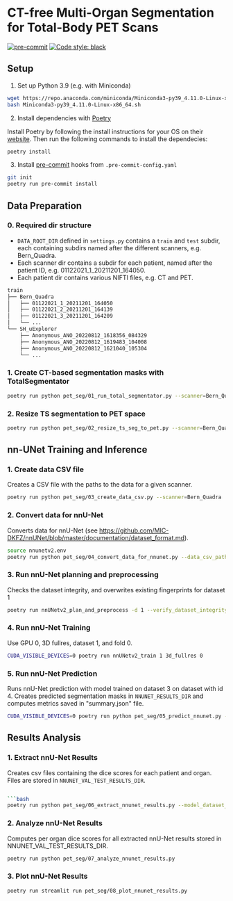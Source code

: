 # CT-free Multi-Organ Segmentation for Total-Body PET Scans

[![pre-commit](https://img.shields.io/badge/pre--commit-enabled-brightgreen?logo=pre-commit&logoColor=white)](https://github.com/pre-commit/pre-commit)
[![Code style: black](https://img.shields.io/badge/code%20style-black-000000.svg)](https://github.com/psf/black)

## Setup

1. Set up Python 3.9 (e.g. with Miniconda)

```bash
wget https://repo.anaconda.com/miniconda/Miniconda3-py39_4.11.0-Linux-x86_64.sh
bash Miniconda3-py39_4.11.0-Linux-x86_64.sh
```

2. Install dependencies with [Poetry](https://python-poetry.org)

Install Poetry by following the install instructions for your OS on their [website](https://python-poetry.org/docs/#installation).
Then run the following commands to install the dependecies:

```bash
poetry install
```

3. Install [pre-commit](https://pre-commit.com) hooks from `.pre-commit-config.yaml`

```bash
git init
poetry run pre-commit install
```

## Data Preparation

### 0. Required dir structure
- `DATA_ROOT_DIR` defined in `settings.py` contains a `train` and `test` subdir, each containing subdirs named after the different scanners, e.g. Bern_Quadra.
- Each scanner dir contains a subdir for each patient, named after the patient ID, e.g. 01122021_1_20211201_164050.
- Each patient dir contains various NIFTI files, e.g. CT and PET.

```bash
train
├── Bern_Quadra
│   ├── 01122021_1_20211201_164050
│   ├── 01122021_2_20211201_164139
│   ├── 01122021_3_20211201_164209
│   └── ...
└── SH_uExplorer
    ├── Anonymous_ANO_20220812_1618356_084329
    ├── Anonymous_ANO_20220812_1619483_104008
    ├── Anonymous_ANO_20220812_1621040_105304
    └── ...
```

### 1. Create CT-based segmentation masks with TotalSegmentator

```bash
poetry run python pet_seg/01_run_total_segmentator.py --scanner=Bern_Quadra
```

### 2. Resize TS segmentation to PET space

```bash
poetry run python pet_seg/02_resize_ts_seg_to_pet.py --scanner=Bern_Quadra
```

## nn-UNet Training and Inference

### 1. Create data CSV file
Creates a CSV file with the paths to the data for a given scanner.

```bash
poetry run python pet_seg/03_create_data_csv.py --scanner=Bern_Quadra
```

### 2. Convert data for nnU-Net
Converts data for nnU-Net (see https://github.com/MIC-DKFZ/nnUNet/blob/master/documentation/dataset_format.md).

```bash
source nnunetv2.env
poetry run python pet_seg/04_convert_data_for_nnunet.py --data_csv_path=...
```

### 3. Run nnU-Net planning and preprocessing
Checks the dataset integrity, and overwrites existing fingerprints for dataset 1

```bash
poetry run nnUNetv2_plan_and_preprocess -d 1 --verify_dataset_integrity --clean
```

### 4. Run nnU-Net Training
Use GPU 0, 3D fullres, dataset 1, and fold 0.

```bash
CUDA_VISIBLE_DEVICES=0 poetry run nnUNetv2_train 1 3d_fullres 0
```

### 5. Run nnU-Net Prediction
Runs nnU-Net prediction with model trained on dataset 3 on dataset with id 4.
Creates predicted segmentation masks in `NNUNET_RESULTS_DIR` and computes metrics saved in "summary.json" file.

```bash
CUDA_VISIBLE_DEVICES=0 poetry run python pet_seg/05_predict_nnunet.py --model_dataset_ids=3 --input_dataset_ids=4
```

## Results Analysis

### 1. Extract nnU-Net Results
Creates csv files containing the dice scores for each patient and organ.
Files are stored in `NNUNET_VAL_TEST_RESULTS_DIR`.

```bash

```bash
poetry run python pet_seg/06_extract_nnunet_results.py --model_dataset_ids=3 --test_datasets=test_internal
```

### 2. Analyze nnU-Net Results
Computes per organ dice scores for all extracted nnU-Net results stored in NNUNET_VAL_TEST_RESULTS_DIR.

```bash
poetry run python pet_seg/07_analyze_nnunet_results.py
```

### 3. Plot nnU-Net Results

```bash
poetry run streamlit run pet_seg/08_plot_nnunet_results.py
```
